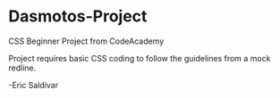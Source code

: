 # Dasmotos-Project
 CSS Beginner Project from CodeAcademy

Project requires basic CSS coding to follow the guidelines from a mock redline.

-Eric Saldivar